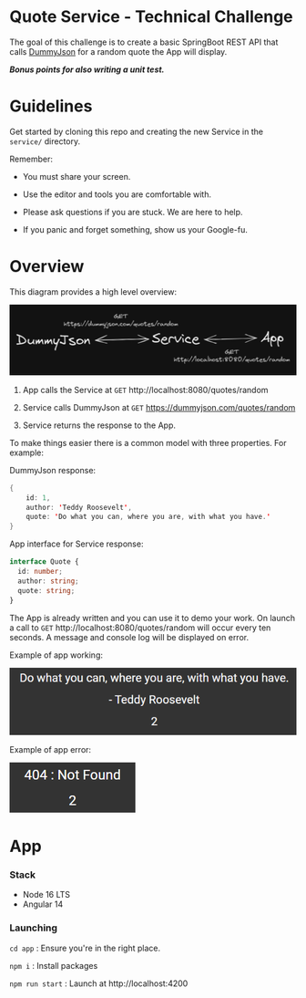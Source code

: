 # Quote Service - Technical Challenge

The goal of this challenge is to create a basic SpringBoot REST API that calls [DummyJson](https://dummyjson.com/) for a random quote the App will display.

**_Bonus points for also writing a unit test._**

# Guidelines

Get started by cloning this repo and creating the new Service in the `service/` directory.

Remember:

- You must share your screen.

- Use the editor and tools you are comfortable with.

- Please ask questions if you are stuck. We are here to help.

- If you panic and forget something, show us your Google-fu.

# Overview

This diagram provides a high level overview:

![diagram.png](images/diagram.png)

1. App calls the Service at `GET` http://localhost:8080/quotes/random

2. Service calls DummyJson at `GET` https://dummyjson.com/quotes/random

3. Service returns the response to the App.

To make things easier there is a common model with three properties. For example:

DummyJson response:

```java
{
    id: 1,
    author: 'Teddy Roosevelt',
    quote: 'Do what you can, where you are, with what you have.'
}
```

App interface for Service response:

```typescript
interface Quote {
  id: number;
  author: string;
  quote: string;
}
```

The App is already written and you can use it to demo your work. On launch a call to `GET` http://localhost:8080/quotes/random will occur every ten seconds. A message and console log will be displayed on error.

Example of app working:

![images/output_working.png](images/output_working.png)

Example of app error:

![images/output_error.png](images/output_error.png)

# App

### Stack

- Node 16 LTS
- Angular 14

### Launching

`cd app` : Ensure you're in the right place.

`npm i` : Install packages

`npm run start` : Launch at http://localhost:4200
